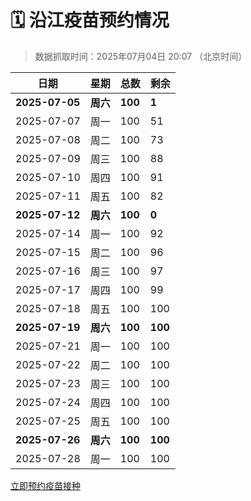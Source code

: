 # 🗓️ 沿江疫苗预约情况

> 数据抓取时间：2025年07月04日 20:07 （北京时间）

| 日期 | 星期 | 总数 | 剩余 |
|------|------|------|------|
| **2025-07-05** | **周六** | **100** | **1** |
| 2025-07-07 | 周一 | 100 | 51 |
| 2025-07-08 | 周二 | 100 | 73 |
| 2025-07-09 | 周三 | 100 | 88 |
| 2025-07-10 | 周四 | 100 | 91 |
| 2025-07-11 | 周五 | 100 | 82 |
| **2025-07-12** | **周六** | **100** | **0** |
| 2025-07-14 | 周一 | 100 | 92 |
| 2025-07-15 | 周二 | 100 | 96 |
| 2025-07-16 | 周三 | 100 | 97 |
| 2025-07-17 | 周四 | 100 | 99 |
| 2025-07-18 | 周五 | 100 | 100 |
| **2025-07-19** | **周六** | **100** | **100** |
| 2025-07-21 | 周一 | 100 | 100 |
| 2025-07-22 | 周二 | 100 | 100 |
| 2025-07-23 | 周三 | 100 | 100 |
| 2025-07-24 | 周四 | 100 | 100 |
| 2025-07-25 | 周五 | 100 | 100 |
| **2025-07-26** | **周六** | **100** | **100** |
| 2025-07-28 | 周一 | 100 | 100 |


<div class="button-container">
<a class="btn" href="http://yfzweb.ishequ.net/#/login" target="_blank">立即预约疫苗接种</a>
</div>
